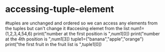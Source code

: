 # accessing-tuple-element
#tuples are unchanged and ordered so we can access any elements from the tuples but can't change it
#accesing elemet from the list
num1=(1,2,3,4,54,6)
print("number at the first position is ",num1[0])
print("number at the 4th position is ",num1[3])
tuple1=("banana","apple","orange")
print("the first fruit in the fruit list is ",tuple1[0])
